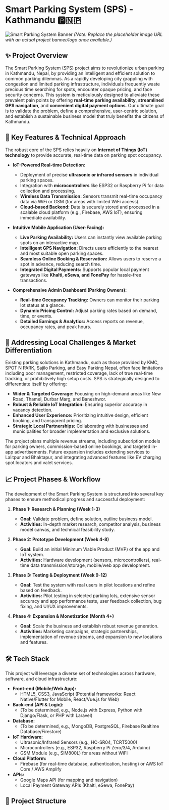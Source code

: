 # Smart Parking System (SPS) - Kathmandu 🅿️🇳🇵

![Smart Parking System Banner](https://via.placeholder.com/1200x400/007bff/ffffff?text=Smart+Parking+System)
*(Note: Replace the placeholder image URL with an actual project banner/logo once available.)*

## ✨ Project Overview

The Smart Parking System (SPS) project aims to revolutionize urban parking in Kathmandu, Nepal, by providing an intelligent and efficient solution to common parking dilemmas. As a rapidly developing city grappling with congestion and limited parking infrastructure, individuals frequently waste precious time searching for spots, encounter opaque pricing, and face security concerns. This system is meticulously designed to alleviate these prevalent pain points by offering **real-time parking availability**, **streamlined GPS navigation**, and **convenient digital payment options**. Our ultimate goal is to validate the problem, define a comprehensive, user-centric solution, and establish a sustainable business model that truly benefits the citizens of Kathmandu.

## 🚀 Key Features & Technical Approach

The robust core of the SPS relies heavily on **Internet of Things (IoT) technology** to provide accurate, real-time data on parking spot occupancy.

* **IoT-Powered Real-time Detection:**
    * Deployment of precise **ultrasonic or infrared sensors** in individual parking spaces.
    * Integration with **microcontrollers** like ESP32 or Raspberry Pi for data collection and processing.
    * **Wireless Data Transmission:** Sensors transmit real-time occupancy data via WiFi or GSM (for areas with limited WiFi access).
    * **Cloud-based Backend:** Data is securely stored and processed in a scalable cloud platform (e.g., Firebase, AWS IoT), ensuring immediate availability.

* **Intuitive Mobile Application (User-Facing):**
    * **Live Parking Availability:** Users can instantly view available parking spots on an interactive map.
    * **Intelligent GPS Navigation:** Directs users efficiently to the nearest and most suitable open parking spaces.
    * **Seamless Online Booking & Reservation:** Allows users to reserve a spot in advance, reducing search time.
    * **Integrated Digital Payments:** Supports popular local payment gateways like **Khalti, eSewa, and FonePay** for hassle-free transactions.

* **Comprehensive Admin Dashboard (Parking Owners):**
    * **Real-time Occupancy Tracking:** Owners can monitor their parking lot status at a glance.
    * **Dynamic Pricing Control:** Adjust parking rates based on demand, time, or events.
    * **Detailed Earnings & Analytics:** Access reports on revenue, occupancy rates, and peak hours.

## 🎯 Addressing Local Challenges & Market Differentiation

Existing parking solutions in Kathmandu, such as those provided by KMC, SPOT N PARK, Sajilo Parking, and Easy Parking Nepal, often face limitations including poor management, restricted coverage, lack of true real-time tracking, or prohibitively high setup costs. SPS is strategically designed to differentiate itself by offering:

* **Wider & Targeted Coverage:** Focusing on high-demand areas like New Road, Thamel, Durbar Marg, and Baneshwor.
* **Robust & Reliable IoT Integration:** Ensuring superior accuracy in vacancy detection.
* **Enhanced User Experience:** Prioritizing intuitive design, efficient booking, and transparent pricing.
* **Strategic Local Partnerships:** Collaborating with businesses and municipalities for broader implementation and exclusive solutions.

The project plans multiple revenue streams, including subscription models for parking owners, commission-based online bookings, and targeted in-app advertisements. Future expansion includes extending services to Lalitpur and Bhaktapur, and integrating advanced features like EV charging spot locators and valet services.

## 📈 Project Phases & Workflow

The development of the Smart Parking System is structured into several key phases to ensure methodical progress and successful deployment:

1.  **Phase 1: Research & Planning (Week 1-3)**
    * **Goal:** Validate problem, define solution, outline business model.
    * **Activities:** In-depth market research, competitor analysis, business model canvas, and technical feasibility study.

2.  **Phase 2: Prototype Development (Week 4-8)**
    * **Goal:** Build an initial Minimum Viable Product (MVP) of the app and IoT system.
    * **Activities:** Hardware development (sensors, microcontrollers), real-time data transmission/storage, mobile/web app development.

3.  **Phase 3: Testing & Deployment (Week 9-12)**
    * **Goal:** Test the system with real users in pilot locations and refine based on feedback.
    * **Activities:** Pilot testing in selected parking lots, extensive sensor accuracy and app performance tests, user feedback collection, bug fixing, and UI/UX improvements.

4.  **Phase 4: Expansion & Monetization (Month 4+)**
    * **Goal:** Scale the business and establish robust revenue generation.
    * **Activities:** Marketing campaigns, strategic partnerships, implementation of revenue streams, and expansion to new locations and features.

## 🛠️ Tech Stack

This project will leverage a diverse set of technologies across hardware, software, and cloud infrastructure:

* **Front-end (Mobile/Web App):**
    * HTML5, CSS3, JavaScript (Potential frameworks: React Native/Flutter for Mobile, React/Vue.js for Web)
* **Back-end (API & Logic):**
    * (To be determined, e.g., Node.js with Express, Python with Django/Flask, or PHP with Laravel)
* **Database:**
    * (To be determined, e.g., MongoDB, PostgreSQL, Firebase Realtime Database/Firestore)
* **IoT Hardware:**
    * Ultrasonic/Infrared Sensors (e.g., HC-SR04, TCRT5000)
    * Microcontrollers (e.g., ESP32, Raspberry Pi Zero/3/4, Arduino)
    * GSM Module (e.g., SIM800L) for areas without WiFi
* **Cloud Platform:**
    * Firebase (for real-time database, authentication, hosting) or AWS IoT Core / AWS Amplify
* **APIs:**
    * Google Maps API (for mapping and navigation)
    * Local Payment Gateway APIs (Khalti, eSewa, FonePay)

## 📁 Project Structure

